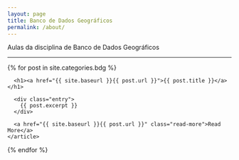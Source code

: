 ```yaml
---
layout: page
title: Banco de Dados Geográficos
permalink: /about/
---
```



Aulas da disciplina de Banco de Dados Geográficos

---


<div class="posts">
  {% for post in site.categories.bdg %}
    <article class="post">

      <h1><a href="{{ site.baseurl }}{{ post.url }}">{{ post.title }}</a></h1>

      <div class="entry">
        {{ post.excerpt }}
      </div>

      <a href="{{ site.baseurl }}{{ post.url }}" class="read-more">Read More</a>
    </article>
  {% endfor %}
</div>